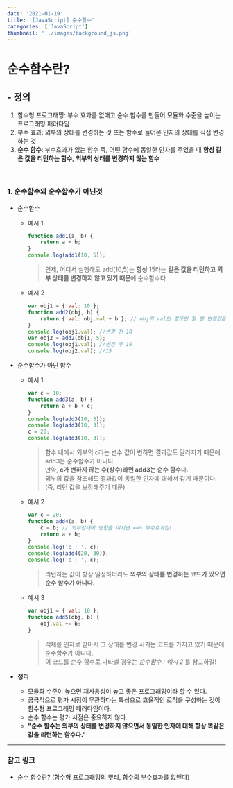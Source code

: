 ```yaml
---
date: '2021-01-19'
title: '[JavaScript] 순수함수'
categories: ['JavaScript']
thumbnail: '../images/background_js.png'
---
```


# 순수함수란?

## - 정의

1. 함수형 프로그래밍: 부수 효과를 없애고 순수 함수를 만들어 모듈화 수준을 높이는 프로그래밍 패러다임
2. 부수 효과: 외부의 상태를 변경하는 것 또는 함수로 들어온 인자의 상태를 직접 변경하는 것
3. **순수 함수**: 부수효과가 없는 함수 즉, 어떤 함수에 동일한 인자를 주었을 때 **항상 같은 값을 리턴하는 함수**, **외부의 상태를 변경하지 않는 함수**

</br>

### 1. 순수함수와 순수함수가 아닌것

-   순수함수

    -   예시 1

        ```js
        function add1(a, b) {
            return a + b;
        }
        console.log(add1(10, 5));
        ```

        > 언제, 어디서 실행해도 add(10,5)는 **항상** 15라는 **같은 값을 리턴하고 외부 상태를 변경하지 않고 있기 때문**에 순수함수다.

    -   예시 2
        ```js
        var obj1 = { val: 10 };
        function add2(obj, b) {
            return { val: obj.val + b }; // obj의 val만 참조만 할 뿐 변경없음.
        }
        console.log(obj1.val); //변경 전 10
        var obj2 = add2(obj1, 5);
        console.log(obj1.val); //변경 후 10
        console.log(obj2.val); //15
        ```

-   순수함수가 아닌 함수

    -   예시 1
        ```js
        var c = 10;
        function add3(a, b) {
            return a + b + c;
        }
        console.log(add3(10, 3));
        console.log(add3(10, 3));
        c = 20;
        console.log(add3(10, 3));
        ```
        > 함수 내에서 외부의 c라는 변수 값이 변하면 결과값도 달라지기 때문에 add3는 순수함수가 아니다.  
        > 만약, **c가 변하지 않는 수(상수)라면 add3는 순수 함수**다.  
        > 외부의 값을 참조해도 결과값이 동일한 인자에 대해서 같기 때문이다. (즉, 리턴 값을 보장해주기 때문)
    -   예시 2
        ```js
        var c = 20;
        function add4(a, b) {
            c = b; // 외부상태에 영향을 미치면 ==> 부수효과임!
            return a + b;
        }
        console.log('c : ', c);
        console.log(add4(20, 30));
        console.log('c : ', c);
        ```
        > 리턴하는 값이 항상 일정하더라도 **외부의 상태를 변경하는 코드가 있으면 순수 함수가 아니다.**
    -   예시 3
        ```js
        var obj1 = { val: 10 };
        function add5(obj, b) {
            obj.val += b;
        }
        ```
        > 객체를 인자로 받아서 그 상태를 변경 시키는 코드를 가지고 있기 때문에 순수함수가 아니다.  
        > 이 코드를 순수 함수로 나타낼 경우는 _순수함수 : 예시 2_ 를 참고하길!

-   **정리**
    -   모듈화 수준이 높으면 재사용성이 높고 좋은 프로그래밍이라 할 수 있다.
    -   궁극적으로 평가 시점이 무관하다는 특성으로 효율적인 로직을 구성하는 것이 함수형 프로그래밍 패러다임이다.
    -   순수 함수는 평가 시점은 중요하지 않다.
    -   **"순수 함수는 외부의 상태를 변경하지 않으면서 동일한 인자에 대해 항상 똑같은 값을 리턴하는 함수다."**

<hr/>

### **참고 링크**

-   [순수 함수란? (함수형 프로그래밍의 뿌리, 함수의 부수효과를 없앤다)](https://jeong-pro.tistory.com/23)
